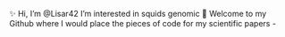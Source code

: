 ✨ Hi, I’m @Lisar42 I’m interested in squids genomic 🦑 
Welcome to my Github where I would place the pieces of code for my scientific papers -

